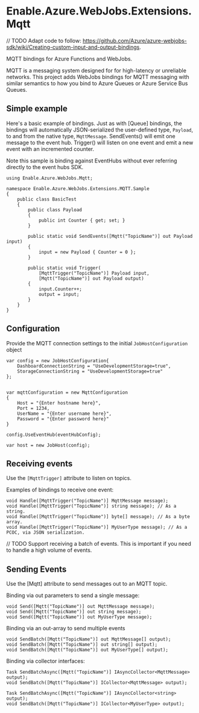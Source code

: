 # Enable.Azure.WebJobs.Extensions.Mqtt

// TODO Adapt code to follow: https://github.com/Azure/azure-webjobs-sdk/wiki/Creating-custom-input-and-output-bindings.

MQTT bindings for Azure Functions and WebJobs.

MQTT is a messaging system designed for for high-latency or unreliable networks. This project adds WebJobs bindings for MQTT messaging with similar semantics to how you bind to Azure Queues or Azure Service Bus Queues.

## Simple example

Here's a basic example of bindings. Just as with [Queue] bindings, the bindings will automatically JSON-serialized the user-defined type, `Payload`, to and from the native type, `MqttMessage`. SendEvents() will emit one message to the event hub. Trigger() will listen on one event and emit a new event with an incremented counter.

Note this sample is binding against EventHubs without ever referring directly to the event hubs SDK.

    using Enable.Azure.WebJobs.Mqtt;

    namespace Enable.Azure.WebJobs.Extensions.MQTT.Sample
    {
        public class BasicTest
        {
            public class Payload
            {
                public int Counter { get; set; }
            }

            public static void SendEvents([Mqtt("TopicName")] out Payload input)
            {
                input = new Payload { Counter = 0 };
            }

            public static void Trigger(
                [MqttTrigger("TopicName")] Payload input,
                [Mqtt("TopicName")] out Payload output)
            {
                input.Counter++;
                output = input;
            }
        }
    }

## Configuration

Provide the MQTT connection settings to the initial `JobHostConfiguration` object

    var config = new JobHostConfiguration{
        DashboardConnectionString = "UseDevelopmentStorage=true",
        StorageConnectionString = "UseDevelopmentStorage=true"
    };


    var mqttConfiguration = new MqttConfiguration
    {
        Host = "{Enter hostname here}",
        Port = 1234,
        UserName = "{Enter username here}",
        Password = "{Enter password here}"
    }

    config.UseEventHub(eventHubConfig);

    var host = new JobHost(config);

## Receiving events

Use the `[MqttTrigger]` attribute to listen on topics.

Examples of bindings to receive one event:

    void Handle([MqttTrigger("TopicName")] MqttMessage message);
    void Handle([MqttTrigger("TopicName")] string message); // As a string.
    void Handle([MqttTrigger("TopicName")] byte[] message); // As a byte array.
    void Handle([MqttTrigger("TopicName")] MyUserType message); // As a PCOC, via JSON serialization.

// TODO Support receiving a batch of events. This is important if you need to handle a high volume of events.

## Sending Events

Use the [Mqtt] attribute to send messages out to an MQTT topic.

Binding via out parameters to send a single message:

    void Send([Mqtt("TopicName")] out MqttMessage message);
    void Send([Mqtt("TopicName")] out string message);
    void Send([Mqtt("TopicName")] out MyUserType message);

Binding via an out-array to send multiple events

    void SendBatch([Mqtt("TopicName")] out MqttMessage[] output);
    void SendBatch([Mqtt("TopicName")] out string[] output);
    void SendBatch([Mqtt("TopicName")] out MyUserType[] output);

Binding via collector interfaces:

    Task SendBatchAsync([Mqtt("TopicName")] IAsyncCollector<MqttMessage> output);
    void SendBatch([Mqtt("TopicName")] ICollector<MqttMessage> output);

    Task SendBatchAsync([Mqtt("TopicName")] IAsyncCollector<string> output);
    void SendBatch([Mqtt("TopicName")] ICollector<MyUserType> output);
